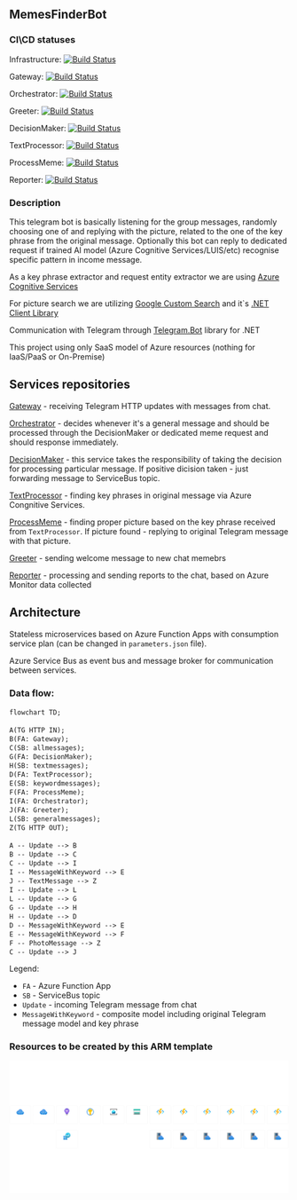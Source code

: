 ## MemesFinderBot

### CI\CD statuses
Infrastructure: [![Build Status](https://dev.azure.com/VostokEngineering/MemesFinder/_apis/build/status/ArtemKiyashko.memesfinder-infrastructure?branchName=master)](https://dev.azure.com/VostokEngineering/MemesFinder/_build/latest?definitionId=9&branchName=master)

Gateway: [![Build Status](https://dev.azure.com/VostokEngineering/MemesFinder/_apis/build/status/ArtemKiyashko.memesfinder-gateway?branchName=master)](https://dev.azure.com/VostokEngineering/MemesFinder/_build/latest?definitionId=8&branchName=master)

Orchestrator: [![Build Status](https://dev.azure.com/VostokEngineering/MemesFinder/_apis/build/status/memesfinder-messageorchestrator?branchName=main)](https://dev.azure.com/VostokEngineering/MemesFinder/_build/latest?definitionId=15&branchName=main)

Greeter: [![Build Status](https://dev.azure.com/VostokEngineering/MemesFinder/_apis/build/status/memesfinder-greeter?branchName=master)](https://dev.azure.com/VostokEngineering/MemesFinder/_build/latest?definitionId=13&branchName=master)

DecisionMaker: [![Build Status](https://dev.azure.com/VostokEngineering/MemesFinder/_apis/build/status/memesfinder-decisionmaker?branchName=main)](https://dev.azure.com/VostokEngineering/MemesFinder/_build/latest?definitionId=12&branchName=main)

TextProcessor: [![Build Status](https://dev.azure.com/VostokEngineering/MemesFinder/_apis/build/status/ArtemKiyashko.memesfinder-gateway?branchName=master)](https://dev.azure.com/VostokEngineering/MemesFinder/_build/latest?definitionId=8&branchName=master)

ProcessMeme: [![Build Status](https://dev.azure.com/VostokEngineering/MemesFinder/_apis/build/status/ArtemKiyashko.memesfinder-processmeme?branchName=master)](https://dev.azure.com/VostokEngineering/MemesFinder/_build/latest?definitionId=11&branchName=master)

Reporter: [![Build Status](https://dev.azure.com/VostokEngineering/MemesFinder/_apis/build/status/memesfinder-reporter?branchName=master)](https://dev.azure.com/VostokEngineering/MemesFinder/_build/latest?definitionId=16&branchName=master)

### Description

This telegram bot is basically listening for the group messages, randomly choosing one of and replying with the picture, related to the one of the key phrase from the original message. Optionally this bot can reply to dedicated request if trained AI model (Azure Cognitive Services/LUIS/etc) recognise specific pattern in income message.

As a key phrase extractor and request entity extractor we are using [Azure Cognitive Services](https://azure.microsoft.com/en-us/products/cognitive-services)

For picture search we are utilizing [Google Custom Search](https://developers.google.com/custom-search/v1/introduction) and it`s [.NET Client Library](https://developers.google.com/api-client-library/dotnet/apis/customsearch/v1)

Communication with Telegram through [Telegram.Bot](https://github.com/TelegramBots/Telegram.Bot) library for .NET

This project using only SaaS model of Azure resources (nothing for IaaS/PaaS or On-Premise)

## Services repositories

[Gateway](https://github.com/ArtemKiyashko/memesfinder-gateway) - receiving Telegram HTTP updates with messages from chat. 

[Orchestrator](https://github.com/ArtemKiyashko/memesfinder-messageorchestrator) - decides whenever it's a general message and should be processed through the DecisionMaker or dedicated meme request and should response immediately.

[DecisionMaker](https://github.com/ArtemKiyashko/memesfinder-decisionmaker) - this service takes the responsibility of taking the decision for processing particular message. If positive dicision taken - just forwarding message to ServiceBus topic.

[TextProcessor](https://github.com/ArtemKiyashko/memesfinder-textprocessor) - finding key phrases in original message via Azure Congnitive Services.

[ProcessMeme](https://github.com/ArtemKiyashko/memesfinder-processmeme) - finding proper picture based on the key phrase received from `TextProcessor`. If picture found - replying to original Telegram message with that picture.

[Greeter](https://github.com/ArtemKiyashko/memesfinder-greeter) - sending welcome message to new chat memebrs

[Reporter](https://github.com/ArtemKiyashko/memesfinder-reporter) - processing and sending reports to the chat, based on Azure Monitor data collected

## Architecture

Stateless microservices based on Azure Function Apps with consumption service plan (can be changed in `parameters.json` file).

Azure Service Bus as event bus and message broker for communication between services.

### Data flow:

```mermaid
flowchart TD;

A(TG HTTP IN);
B(FA: Gateway);
C(SB: allmessages);
G(FA: DecisionMaker);
H(SB: textmessages);
D(FA: TextProcessor);
E(SB: keywordmessages);
F(FA: ProcessMeme);
I(FA: Orchestrator);
J(FA: Greeter);
L(SB: generalmessages);
Z(TG HTTP OUT);

A -- Update --> B
B -- Update --> C
C -- Update --> I
I -- MessageWithKeyword --> E
J -- TextMessage --> Z 
I -- Update --> L
L -- Update --> G
G -- Update --> H
H -- Update --> D
D -- MessageWithKeyword --> E
E -- MessageWithKeyword --> F
F -- PhotoMessage --> Z
C -- Update --> J
```

Legend:
 - `FA` - Azure Function App
 - `SB` - ServiceBus topic
 - `Update` - incoming Telegram message from chat
 - `MessageWithKeyword` - composite model including original Telegram message model and key phrase

### Resources to be created by this ARM template

![azure_resources](img/rsgweprivatememesfinder.png)